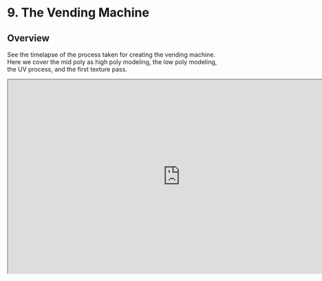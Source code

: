 # 9. The Vending Machine

<h2>Overview</h2>
<p>See the timelapse of the process taken for creating the vending machine. Here we cover the mid poly as high poly modeling, the low poly modeling, the UV process, and the first texture pass.</p>
<p><iframe title="YouTube video player" src="https://www.youtube.com/embed/_NZolE6pfl4?rel=0" width="800" height="450" allowfullscreen="allowfullscreen" allow="accelerometer; autoplay; clipboard-write; encrypted-media; gyroscope; picture-in-picture"></iframe></p>
<p>&nbsp;</p>